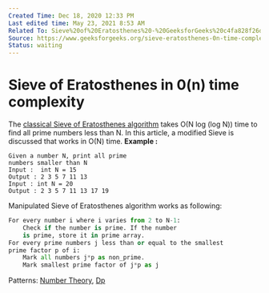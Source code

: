 ```yaml
---
Created Time: Dec 18, 2020 12:33 PM
Last edited time: May 23, 2021 8:53 AM
Related To: Sieve%20of%20Eratosthenes%20-%20GeeksforGeeks%20c4fa828f26d748bd8af24fde1bdcfb42.md
Source: https://www.geeksforgeeks.org/sieve-eratosthenes-0n-time-complexity/
Status: waiting
---
```


# Sieve of Eratosthenes in 0(n) time complexity

The [classical Sieve of Eratosthenes algorithm](https://www.geeksforgeeks.org/sieve-of-eratosthenes/) takes O(N log (log N)) time to find all prime numbers less than N. In this article, a modified Sieve is discussed that works in O(N) time.
**Example :**
```
Given a number N, print all prime 
numbers smaller than N
Input :  int N = 15
Output : 2 3 5 7 11 13
Input : int N = 20
Output : 2 3 5 7 11 13 17 19
```
Manipulated Sieve of Eratosthenes algorithm works as following:
```python
For every number i where i varies from 2 to N-1:
    Check if the number is prime. If the number
    is prime, store it in prime array.
For every prime numbers j less than or equal to the smallest  
prime factor p of i:
    Mark all numbers j*p as non_prime.
    Mark smallest prime factor of j*p as j
```

Patterns: [Number Theory](Number%20Theory.md), [Dp](Dp.md)